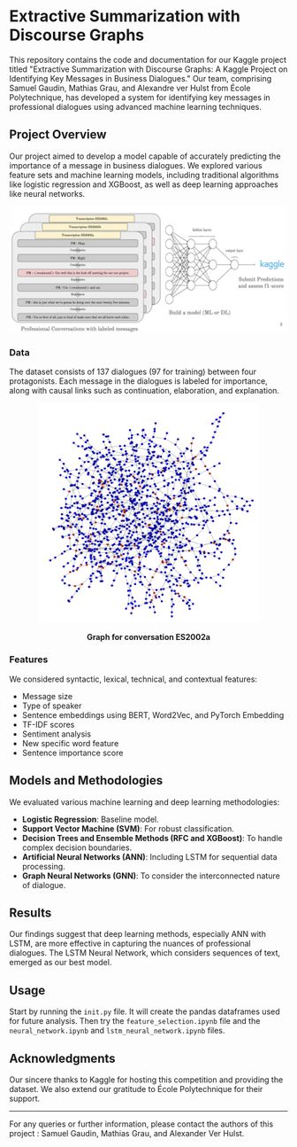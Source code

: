 # Extractive Summarization with Discourse Graphs

This repository contains the code and documentation for our Kaggle project titled "Extractive Summarization with Discourse Graphs: A Kaggle Project on Identifying Key Messages in Business Dialogues." Our team, comprising Samuel Gaudin, Mathias Grau, and Alexandre ver Hulst from École Polytechnique, has developed a system for identifying key messages in professional dialogues using advanced machine learning techniques.

## Project Overview

Our project aimed to develop a model capable of accurately predicting the importance of a message in business dialogues. We explored various feature sets and machine learning models, including traditional algorithms like logistic regression and XGBoost, as well as deep learning approaches like neural networks.

![features](images/description.png) 

### Data

The dataset consists of 137 dialogues (97 for training) between four protagonists. Each message in the dialogues is labeled for importance, along with causal links such as continuation, elaboration, and explanation.


<p align="center">
  <img src="images/graph.png" alt="Graph for conversation ES2002a" width="400"/>
</p>
<p align="center"><b>Graph for conversation ES2002a</b></p>

### Features

We considered syntactic, lexical, technical, and contextual features:

- Message size
- Type of speaker
- Sentence embeddings using BERT, Word2Vec, and PyTorch Embedding
- TF-IDF scores
- Sentiment analysis
- New specific word feature
- Sentence importance score

## Models and Methodologies

We evaluated various machine learning and deep learning methodologies:

- **Logistic Regression**: Baseline model.
- **Support Vector Machine (SVM)**: For robust classification.
- **Decision Trees and Ensemble Methods (RFC and XGBoost)**: To handle complex decision boundaries.
- **Artificial Neural Networks (ANN)**: Including LSTM for sequential data processing.
- **Graph Neural Networks (GNN)**: To consider the interconnected nature of dialogue.



## Results

Our findings suggest that deep learning methods, especially ANN with LSTM, are more effective in capturing the nuances of professional dialogues. The LSTM Neural Network, which considers sequences of text, emerged as our best model.

## Usage

Start by running the `init.py` file. It will create the pandas dataframes used for future analysis. Then try the `feature_selection.ipynb` file and the `neural_network.ipynb` and `lstm_neural_network.ipynb` files.

## Acknowledgments

Our sincere thanks to Kaggle for hosting this competition and providing the dataset. We also extend our gratitude to École Polytechnique for their support.

---

For any queries or further information, please contact the authors of this project : Samuel Gaudin, Mathias Grau, and Alexander Ver Hulst.
